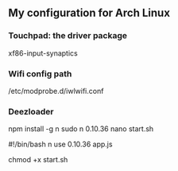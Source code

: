 ## My configuration for Arch Linux

### Touchpad: the driver package 
xf86-input-synaptics 
### Wifi config path
/etc/modprobe.d/iwlwifi.conf
### Deezloader
npm install -g n 
sudo n 0.10.36 
nano start.sh

 #!/bin/bash 
n use 0.10.36 app.js 

chmod +x start.sh
